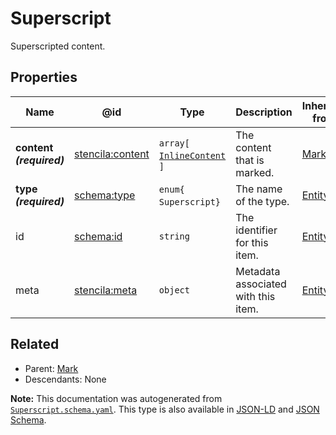 # Superscript

Superscripted content.

## Properties

| Name                     | @id                                                         | Type                                               | Description                         | Inherited from        |
| ------------------------ | ----------------------------------------------------------- | -------------------------------------------------- | ----------------------------------- | --------------------- |
| **content _(required)_** | [stencila:content](https://schema.stenci.la/content.jsonld) | `array[`​[`InlineContent`](./InlineContent.md)​`]` | The content that is marked.         | [Mark](./Mark.md)     |
| **type _(required)_**    | [schema:type](https://schema.org/type)                      | `enum{`​`Superscript`​`}`                          | The name of the type.               | [Entity](./Entity.md) |
| id                       | [schema:id](https://schema.org/id)                          | `string`                                           | The identifier for this item.       | [Entity](./Entity.md) |
| meta                     | [stencila:meta](https://schema.stenci.la/meta.jsonld)       | `object`                                           | Metadata associated with this item. | [Entity](./Entity.md) |

## Related

-   Parent: [Mark](./Mark.md)
-   Descendants: None

**Note:** This documentation was autogenerated from [`Superscript.schema.yaml`](https://github.com/stencila/schema/blob/master/schema/Superscript.schema.yaml). This type is also available in [JSON-LD](https://schema.stenci.la/Superscript.jsonld) and [JSON Schema](https://schema.stenci.la/Superscript.schema.json).
